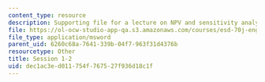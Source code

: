 ```yaml
---
content_type: resource
description: Supporting file for a lecture on NPV and sensitivity analysis.
file: https://ol-ocw-studio-app-qa.s3.amazonaws.com/courses/esd-70j-engineering-economy-module-fall-2009/dec1ac3ed011754f767527f936d18c1f_ESD70session1_2.xls
file_type: application/msword
parent_uid: 6260c68a-7641-339b-04f7-963f31d4376b
resourcetype: Other
title: Session 1-2
uid: dec1ac3e-d011-754f-7675-27f936d18c1f
---
```

